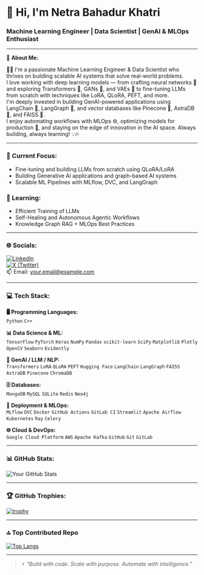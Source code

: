 # 👋 Hi, I'm Netra Bahadur Khatri

### Machine Learning Engineer | Data Scientist | GenAI & MLOps Enthusiast

---

💫 **About Me:**

👨‍💻 I'm a passionate Machine Learning Engineer & Data Scientist who thrives on building scalable AI systems that solve real-world problems.  
I love working with deep learning models — from crafting neural networks 🧠 and exploring Transformers 🤖, GANs 🎨, and VAEs 🔄 to fine-tuning LLMs from scratch with techniques like LoRA, QLoRA, PEFT, and more.  
I'm deeply invested in building GenAI-powered applications using LangChain 🦜, LangGraph 🔁, and vector databases like Pinecone 🌲, AstraDB 🌌, and FAISS 🧠.  
I enjoy automating workflows with MLOps ⚙️, optimizing models for production 🚀, and staying on the edge of innovation in the AI space. Always building, always learning! 💡🔥

---

### 🔭 Current Focus:
- Fine-tuning and building LLMs from scratch using QLoRA/LoRA
- Building Generative AI applications and graph-based AI systems
- Scalable ML Pipelines with MLflow, DVC, and LangGraph

### 🌱 Learning:
- Efficient Training of LLMs
- Self-Healing and Autonomous Agentic Workflows
- Knowledge Graph RAG + MLOps Best Practices

---

### 🌐 Socials:
[![LinkedIn](https://img.shields.io/badge/-LinkedIn-blue?style=flat-square&logo=linkedin&logoColor=white)](https://linkedin.com/in/yourprofile)  
[![X (Twitter)](https://img.shields.io/badge/-Twitter-black?style=flat-square&logo=twitter)](https://twitter.com/yourprofile)  
📫 Email: your.email@example.com

---

### 💻 Tech Stack:

**🖥️ Programming Languages:**  
`Python` `C++`

**📊 Data Science & ML:**  
`TensorFlow` `PyTorch` `Keras` `NumPy` `Pandas` `scikit-learn` `SciPy` `Matplotlib` `Plotly` `OpenCV` `Seaborn` `Evidently`

**🧠 GenAI / LLM / NLP:**  
`Transformers` `LoRA` `QLoRA` `PEFT` `Hugging Face` `LangChain` `LangGraph` `FAISS` `AstraDB` `Pinecone` `ChromaDB`

**🗄️ Databases:**  
`MongoDB` `MySQL` `SQLite` `Redis` `Neo4j`

**🚀 Deployment & MLOps:**  
`MLflow` `DVC` `Docker` `GitHub Actions` `GitLab CI` `Streamlit` `Apache Airflow` `Kubernetes` `Ray` `Celery`

**🌐 Cloud & DevOps:**  
`Google Cloud Platform` `AWS` `Apache Kafka` `GitHub` `Git` `GitLab`

---

### 📊 GitHub Stats:
![Your GitHub Stats](https://github-readme-stats.vercel.app/api?username=netra212&show_icons=true&theme=tokyonight&count_private=true)

---

### 🏆 GitHub Trophies:
[![trophy](https://github-profile-trophy.vercel.app/?username=netra212&theme=onedark)](https://github.com/ryo-ma/github-profile-trophy)

---

### 🔝 Top Contributed Repo
[![Top Langs](https://github-readme-stats.vercel.app/api/top-langs/?username=yourusername&layout=compact&theme=tokyonight)](https://github.com/yourusername)

---

> ⚡ *“Build with code. Scale with purpose. Automate with intelligence.”*

